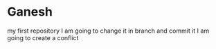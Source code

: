 # Ganesh
my first repository 
I am going to change it in branch and commit it 
I am going to create a conflict 
